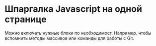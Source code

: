 # Шпаргалка Javascript на одной странице

Можно включать нужные блоки по необходимост. Например, чтобы вспомнить методы массивов или команды для работы с Git.
